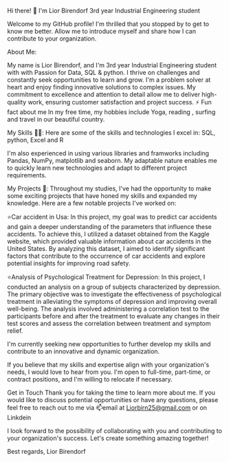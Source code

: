 Hi there! 👋 I'm Lior Birendorf 3rd year Industrial Engineering student

Welcome to my GitHub profile! I'm thrilled that you stopped by to get to know me better. Allow me to introduce myself and share how I can contribute to your organization.

About Me:

My name is Lior Birendorf, and I'm 3rd year Industrial Engineering student with with Passion for Data, SQL & python. I thrive on challenges and constantly seek opportunities to learn and grow. I'm a problem solver at heart and enjoy finding innovative solutions to complex issues.
My commitment to excellence and attention to detail allow me to deliver high-quality work, ensuring customer satisfaction and project success. ⚡ Fun fact about me In my free time, my hobbies include Yoga, reading , surfing and travel in our beautiful country.

My Skills 👨‍💻:
Here are some of the skills and technologies I excel in:
SQL, python, Excel and R

I'm also experienced in using various libraries and framworks including Pandas, NumPy, matplotlib and seaborn.
My adaptable nature enables me to quickly learn new technologies and adapt to different project requirements.

My Projects 📄: Throughout my studies, I've had the opportunity to make some exciting projects that have honed my skills and expanded my knowledge. Here are a few notable projects I've worked on:

⭐Car accident in Usa: In this project, my goal was to predict car accidents and gain a deeper understanding of the parameters that influence these accidents. To achieve this, I utilized a dataset obtained from the Kaggle website, which provided valuable information about car accidents in the United States. By analyzing this dataset, I aimed to identify significant factors that contribute to the occurrence of car accidents and explore potential insights for improving road safety.

⭐Analysis of Psychological Treatment for Depression: In this project, I conducted an analysis on a group of subjects characterized by depression. The primary objective was to investigate the effectiveness of psychological treatment in alleviating the symptoms of depression and improving overall well-being. The analysis involved administering a correlation test to the participants before and after the treatment to evaluate any changes in their test scores and assess the correlation between treatment and symptom relief.

I'm currently seeking new opportunities to further develop my skills and contribute to an innovative and dynamic organization.

If you believe that my skills and expertise align with your organization's needs, I would love to hear from you. I'm open to full-time, part-time, or contract positions, and I'm willing to relocate if necessary.

Get in Touch Thank you for taking the time to learn more about me. If you would like to discuss potential opportunities or have any questions, please feel free to reach out to me via 📫email at Liorbirn25@gmail.com or on Linkdein

I look forward to the possibility of collaborating with you and contributing to your organization's success. Let's create something amazing together!

Best regards, Lior Birendorf
